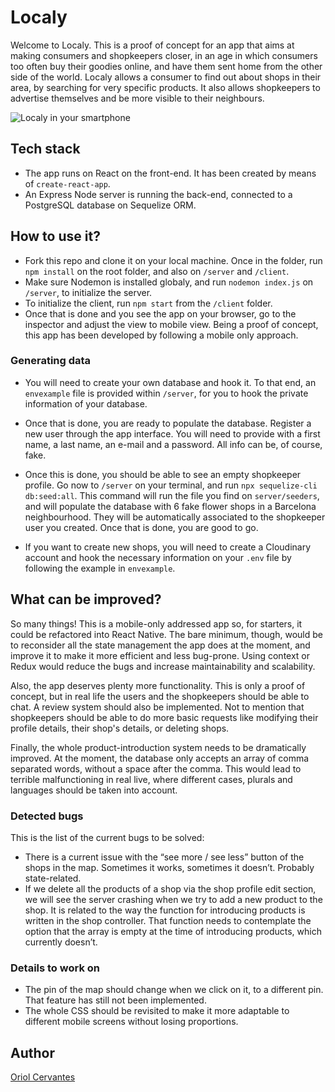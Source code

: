 # Localy
Welcome to Localy. This is a proof of concept for an app that aims at making consumers and shopkeepers closer, in an age in which consumers too often buy their goodies online, and have them sent home from the other side of the world. Localy allows a consumer to find out about shops in their area, by searching for very specific products. It also allows shopkeepers to advertise themselves and be more visible to their neighbours.

![Localy in your smartphone](/localymock.png)

## Tech stack
- The app runs on React on the front-end. It has been created by means of `create-react-app`.
- An Express Node server is running the back-end, connected to a PostgreSQL database on Sequelize ORM.

## How to use it?
- Fork this repo and clone it on your local machine. Once in the folder, run `npm install` on the root folder, and also on `/server` and `/client`.<br>
- Make sure Nodemon is installed globaly, and run `nodemon index.js` on `/server`, to initialize the server.<br>
- To initialize the client, run `npm start` from the `/client` folder.<br>
- Once that is done and you see the app on your browser, go to the inspector and adjust the view to mobile view. Being a proof of concept, this app has been developed by following a mobile only approach.

### Generating data
- You will need to create your own database and hook it. To that end, an `envexample` file is provided within `/server`, for you to hook the private information of your database.

- Once that is done, you are ready to populate the database. Register a new user through the app interface. You will need to provide with a first name, a last name, an e-mail and a password. All info can be, of course, fake.

- Once this is done, you should be able to see an empty shopkeeper profile. Go now to `/server` on your terminal, and run `npx sequelize-cli db:seed:all`. This command will run the file you find on `server/seeders`, and will populate the database with 6 fake flower shops in a Barcelona neighbourhood. They will be automatically associated to the shopkeeper user you created. Once that is done, you are good to go.

- If you want to create new shops, you will need to create a Cloudinary account and hook the necessary information on your `.env` file by following the example in `envexample`.

## What can be improved?
So many things! This is a mobile-only addressed app so, for starters, it could be refactored into React Native. The bare minimum, though, would be to reconsider all the state management the app does at the moment, and improve it to make it more efficient and less bug-prone. Using context or Redux would reduce the bugs and increase maintainability and scalability.

Also, the app deserves plenty more functionality. This is only a proof of concept, but in real life the users and the shopkeepers should be able to chat. A review system should also be implemented. Not to mention that shopkeepers should be able to do more basic requests like modifying their profile details, their shop's details, or deleting shops.

Finally, the whole product-introduction system needs to be dramatically improved. At the moment, the database only accepts an array of comma separated words, without a space after the comma. This would lead to terrible malfunctioning in real live, where different cases, plurals and languages should be taken into account.

### Detected bugs
This is the list of the current bugs to be solved:
-	There is a current issue with the “see more / see less” button of the shops in the map. Sometimes it works, sometimes it doesn’t. Probably state-related.
-	If we delete all the products of a shop via the shop profile edit section, we will see the server crashing when we try to add a new product to the shop. It is related to the way the function for introducing products is written in the shop controller. That function needs to contemplate the option that the array is empty at the time of introducing products, which currently doesn’t.

### Details to work on
-	The pin of the map should change when we click on it, to a different pin. That feature has still not been implemented.
-	The whole CSS should be revisited to make it more adaptable to different mobile screens without losing proportions.

## Author
[Oriol Cervantes](https://github.com/oriolcervantes)

